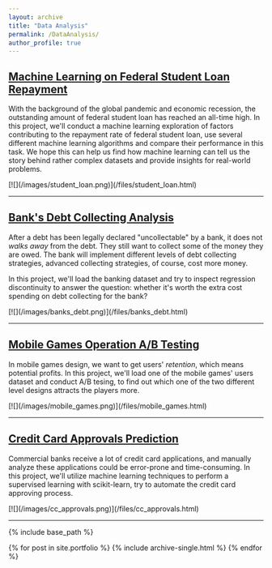 ```yaml
---
layout: archive
title: "Data Analysis"
permalink: /DataAnalysis/
author_profile: true
---
```


## [Machine Learning on Federal Student Loan Repayment](/files/student_loan.html)
<p>With the background of the global pandemic and economic recession, the outstanding amount of federal student loan has reached an all-time high. In this project, we'll conduct a machine learning exploration of factors contributing to the repayment rate of federal student loan, use several different machine learning algorithms and compare their performance in this task. We hope this can help us find how machine learning can tell us the story behind rather complex datasets and provide insights for real-world problems.</p>
[![](/images/student_loan.png)](/files/student_loan.html)

---

## [Bank's Debt Collecting Analysis](/files/banks_debt.html)
<p>After a debt has been legally declared "uncollectable" by a bank, it does not <em>walks away</em> from the debt. They still want to collect some of the money they are owed. The bank will implement different levels of debt collecting strategies, advanced collecting strategies, of course, cost more money.</p>
<p>In this project, we'll load the banking dataset and try to inspect regression discontinuity to answer the question: whether it's worth the extra cost spending on debt collecting for the bank? </p>
[![](/images/banks_debt.png)](/files/banks_debt.html)

---

## [Mobile Games Operation A/B Testing](/files/mobile_games.html)
<p>In mobile games design, we want to get users' <em>retention</em>, which means potential profits. In this project, we'll load one of the mobile games' users dataset and conduct A/B tesing, to find out which one of the two different level designs attracts the players more.</p>
[![](/images/mobile_games.png)](/files/mobile_games.html)

---

## [Credit Card Approvals Prediction](/files/cc_approvals.html)
<p>Commercial banks receive a lot of credit card applications, and manually analyze these applications could be error-prone and time-consuming. In this project, we'll utilize machine learning techniques to perform a supervised learning with scikit-learn, try to automate the credit card approving process.</p>
[![](/images/cc_approvals.png)](/files/cc_approvals.html)

---


{% include base_path %}


{% for post in site.portfolio %}
  {% include archive-single.html %}
{% endfor %}
